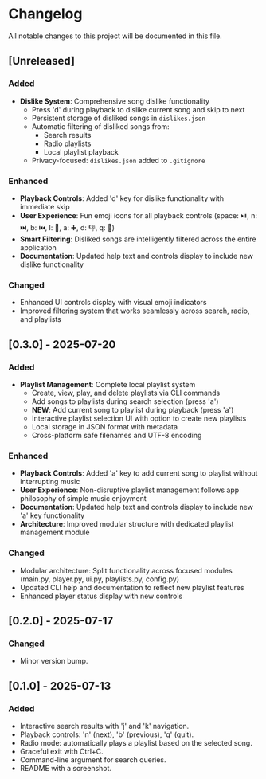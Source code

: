 # Changelog

All notable changes to this project will be documented in this file.

## [Unreleased]

### Added

- **Dislike System**: Comprehensive song dislike functionality
  - Press 'd' during playback to dislike current song and skip to next
  - Persistent storage of disliked songs in `dislikes.json`
  - Automatic filtering of disliked songs from:
    - Search results
    - Radio playlists  
    - Local playlist playback
  - Privacy-focused: `dislikes.json` added to `.gitignore`

### Enhanced

- **Playback Controls**: Added 'd' key for dislike functionality with immediate skip
- **User Experience**: Fun emoji icons for all playback controls (space: ⏯️, n: ⏭️, b: ⏮️, l: 📜, a: ➕, d: 👎, q: 🚪)
- **Smart Filtering**: Disliked songs are intelligently filtered across the entire application
- **Documentation**: Updated help text and controls display to include new dislike functionality

### Changed

- Enhanced UI controls display with visual emoji indicators
- Improved filtering system that works seamlessly across search, radio, and playlists

## [0.3.0] - 2025-07-20

### Added

- **Playlist Management**: Complete local playlist system
  - Create, view, play, and delete playlists via CLI commands
  - Add songs to playlists during search selection (press 'a')
  - **NEW**: Add current song to playlist during playback (press 'a')
  - Interactive playlist selection UI with option to create new playlists
  - Local storage in JSON format with metadata
  - Cross-platform safe filenames and UTF-8 encoding

### Enhanced

- **Playback Controls**: Added 'a' key to add current song to playlist without interrupting music
- **User Experience**: Non-disruptive playlist management follows app philosophy of simple music enjoyment
- **Documentation**: Updated help text and controls display to include new 'a' key functionality
- **Architecture**: Improved modular structure with dedicated playlist management module

### Changed

- Modular architecture: Split functionality across focused modules (main.py, player.py, ui.py, playlists.py, config.py)
- Updated CLI help and documentation to reflect new playlist features
- Enhanced player status display with new controls

## [0.2.0] - 2025-07-17

### Changed

- Minor version bump.

## [0.1.0] - 2025-07-13

### Added

- Interactive search results with 'j' and 'k' navigation.
- Playback controls: 'n' (next), 'b' (previous), 'q' (quit).
- Radio mode: automatically plays a playlist based on the selected song.
- Graceful exit with Ctrl+C.
- Command-line argument for search queries.
- README with a screenshot.
